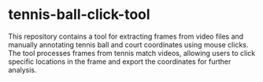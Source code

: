 # tennis-ball-click-tool
This repository contains a tool for extracting frames from video files and manually annotating tennis ball and court coordinates using mouse clicks. The tool processes frames from tennis match videos, allowing users to click specific locations in the frame and export the coordinates for further analysis.
